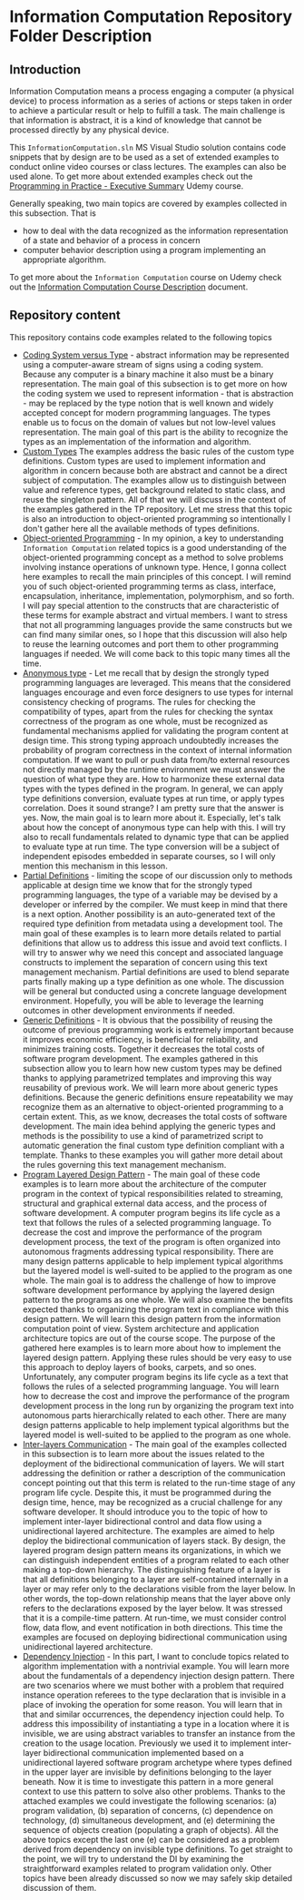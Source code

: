 # Information Computation Repository Folder Description

## Introduction

Information Computation means a process engaging a computer (a physical device) to process information as a series of actions or steps taken in order to achieve a particular result or help to fulfill a task. The main challenge is that information is abstract, it is a kind of knowledge that cannot be processed directly by any physical device.

This `InformationComputation.sln` MS Visual Studio solution contains code snippets that by design are to be used as a set of extended examples to conduct online video courses or class lectures. The examples can also be used alone. To get more about extended examples check out the [Programming in Practice - Executive Summary][2108-PiP-TP-repository] Udemy course.

Generally speaking, two main topics are covered by examples collected in this subsection. That is

- how to deal with the data recognized as the information representation of a state and behavior of a process in concern
- computer behavior description using a program implementing an appropriate algorithm.

To get more about the `Information Computation` course on Udemy check out the [Information Computation Course Description](READMEUdemyCourseDescription.md) document.

## Repository content

This repository contains code examples related to the following topics

- [Coding System versus Type](CodingVType/README.md) - abstract information may be represented using a computer-aware stream of signs using a coding system. Because any computer is a binary machine it also must be a binary representation. The main goal of this subsection is to get more on how the coding system we used to represent information - that is abstraction - may be replaced by the type notion that is well known and widely accepted concept for modern programming languages. The types enable us to focus on the domain of values but not low-level values representation. The main goal of this part is the ability to recognize the types as an implementation of the information and algorithm.
- [Custom Types](CustomTypes/README.md) The examples address the basic rules of the custom type definitions. Custom types are used to implement information and algorithm in concern because both are abstract and cannot be a direct subject of computation. The examples allow us to distinguish between value and reference types, get background related to static class, and reuse the singleton pattern. All of that we will discuss in the context of the examples gathered in the TP repository. Let me stress that this topic is also an introduction to object-oriented programming so intentionally I don't gather here all the available methods of types definitions.
- [Object-oriented Programming](ObjectOrientedProgramming/README.md) - In my opinion, a key to understanding `Information Computation` related topics is a good understanding of the object-oriented programming concept as a method to solve problems involving instance operations of unknown type. Hence, I gonna collect here examples to recall the main principles of this concept. I will remind you of such object-oriented programming terms as class, interface, encapsulation, inheritance, implementation, polymorphism, and so forth. I will pay special attention to the constructs that are characteristic of these terms for example abstract and virtual members. I want to stress that not all programming languages provide the same constructs but we can find many similar ones, so I hope that this discussion will also help to reuse the learning outcomes and port them to other programming languages if needed. We will come back to this topic many times all the time.
- [Anonymous type](AnonymousTypes/README.md) - Let me recall that by design the strongly typed programming languages are leveraged. This means that the considered languages encourage and even force designers to use types for internal consistency checking of programs. The rules for checking the compatibility of types, apart from the rules for checking the syntax correctness of the program as one whole, must be recognized as fundamental mechanisms applied for validating the program content at design time. This strong typing approach undoubtedly increases the probability of program correctness in the context of internal information computation. If we want to pull or push data from/to external resources not directly managed by the runtime environment we must answer the question of what type they are. How to harmonize these external data types with the types defined in the program. In general, we can apply type definitions conversion, evaluate types at run time, or apply types correlation. Does it sound strange? I am pretty sure that the answer is yes. Now, the main goal is to learn more about it. Especially, let's talk about how the concept of anonymous type can help with this. I will try also to recall fundamentals related to dynamic type that can be applied to evaluate type at run time. The type conversion will be a  subject of independent episodes embedded in separate courses, so I will only mention this mechanism in this lesson.
- [Partial Definitions](PartialDefinitions/README.md) - limiting the scope of our discussion only to methods applicable at design time we know that for the strongly typed programming languages, the type of a variable may be devised by a developer or inferred by the compiler. We must keep in mind that there is a next option. Another possibility is an auto-generated text of the required type definition from metadata using a development tool. The main goal of these examples is to learn more details related to partial definitions that allow us to address this issue and avoid text conflicts. I will try to answer why we need this concept and associated language constructs to implement the separation of concern using this text management mechanism. Partial definitions are used to blend separate parts finally making up a type definition as one whole. The discussion will be general but conducted using a concrete language development environment. Hopefully, you will be able to leverage the learning outcomes in other development environments if needed.
- [Generic Definitions](GenericClassesMethods/README.md) - It is obvious that the possibility of reusing the outcome of previous programming work is extremely important because it improves economic efficiency, is beneficial for reliability, and minimizes training costs. Together it decreases the total costs of software program development. The examples gathered in this subsection allow you to learn how new custom types may be defined thanks to applying parametrized templates and improving this way reusability of previous work. We will learn more about generic types definitions. Because the generic definitions ensure repeatability we may recognize them as an alternative to object-oriented programming to a certain extent. This, as we know, decreases the total costs of software development. The main idea behind applying the generic types and methods is the possibility to use a kind of parametrized script to automatic generation the final custom type definition compliant with a template. Thanks to these examples you will gather more detail about the rules governing this text management mechanism.
- [Program Layered Design Pattern](LayeredArchitecture/README.md) - The main goal of these code examples is to learn more about the architecture of the computer program in the context of typical responsibilities related to streaming, structural and graphical external data access, and the process of software development. A computer program begins its life cycle as a text that follows the rules of a selected programming language. To decrease the cost and improve the performance of the program development process, the text of the program is often organized into autonomous fragments addressing typical responsibility. There are many design patterns applicable to help implement typical algorithms but the layered model is well-suited to be applied to the program as one whole. The main goal is to address the challenge of how to improve software development performance by applying the layered design pattern to the programs as one whole. We will also examine the benefits expected thanks to organizing the program text in compliance with this design pattern. We will learn this design pattern from the information computation point of view. System architecture and application architecture topics are out of the course scope.  The purpose of the gathered here examples is to learn more about how to implement the layered design pattern. Applying these rules should be very easy to use this approach to deploy layers of books, carpets, and so ones. Unfortunately,  any computer program begins its life cycle as a text that follows the rules of a selected programming language. You will learn how to decrease the cost and improve the performance of the program development process in the long run by organizing the program text into autonomous parts hierarchically related to each other. There are many design patterns applicable to help implement typical algorithms but the layered model is well-suited to be applied to the program as one whole.
- [Inter-layers Communication](InformationComputation\LayersCommunication\README.md) - The main goal of the examples collected in this subsection is to learn more about the issues related to the deployment of the bidirectional communication of layers. We will start addressing the definition or rather a description of the communication concept pointing out that this term is related to the run-time stage of any program life cycle. Despite this, it must be programmed during the design time, hence, may be recognized as a crucial challenge for any software developer. It should introduce you to the topic of how to implement inter-layer bidirectional control and data flow using a unidirectional layered architecture. The examples are aimed to help deploy the bidirectional communication of layers stack. By design, the layered program design pattern means its organizations, in which we can distinguish independent entities of a program related to each other making a top-down hierarchy. The distinguishing feature of a layer is that all definitions belonging to a layer are self-contained internally in a layer or may refer only to the declarations visible from the layer below. In other words, the top-down relationship means that the layer above only refers to the declarations exposed by the layer below. It was stressed that it is a compile-time pattern. At run-time, we must consider control flow,  data flow, and event notification in both directions. This time the examples are focused on deploying bidirectional communication using unidirectional layered architecture.
- [Dependency Injection](DependencyInjection/README.md) - In this part, I want to conclude topics related to algorithm implementation with a nontrivial example. You will learn more about the fundamentals of a dependency injection design pattern. There are two scenarios where we must bother with a problem that required instance operation referees to the type declaration that is invisible in a place of invoking the operation for some reason. You will learn that in that and similar occurrences, the dependency injection could help. To address this impossibility of instantiating a type in a location where it is invisible, we are using abstract variables to transfer an instance from the creation to the usage location. Previously we used it to implement inter-layer bidirectional communication implemented based on a unidirectional layered software program archetype where types defined in the upper layer are invisible by definitions belonging to the layer beneath. Now it is time to investigate this pattern in a more general context to use this pattern to solve also other problems. Thanks to the attached examples we could investigate the following scenarios: (a) program validation, (b) separation of concerns, (c) dependence on technology, (d) simultaneous development, and (e) determining the sequence of objects creation (populating a graph of objects). All the above topics except the last one (e) can be considered as a problem derived from dependency on invisible type definitions. To get straight to the point, we will try to understand the DI by examining the straightforward examples related to program validation only. Other topics have been already discussed so now we may safely skip detailed discussion of them.

[2108-PiP-TP-repository]:https://www.udemy.com/course/pipintroduction/?referralCode=E1B8E460A82ECB36A835
